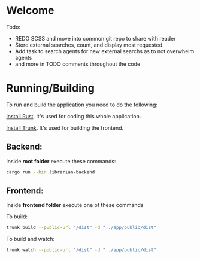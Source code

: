 # Welcome

Todo:
 - REDO SCSS and move into common git repo to share with reader
 - Store external searches, count, and display most requested.
 - Add task to search agents for new external searchs as to not overwhelm agents
 - and more in TODO comments throughout the code


# Running/Building

To run and build the application you need to do the following:

[Install Rust](https://www.rust-lang.org/). It's used for coding this whole application.

[Install Trunk](https://trunkrs.dev/#install). It's used for building the frontend.

## Backend:
Inside **root folder** execute these commands:
```bash
cargo run --bin librarian-backend
```

## Frontend:
Inside **frontend folder** execute one of these commands

To build:
```bash
trunk build --public-url "/dist" -d "../app/public/dist"
```

To build and watch:
```bash
trunk watch --public-url "/dist" -d "../app/public/dist"
```